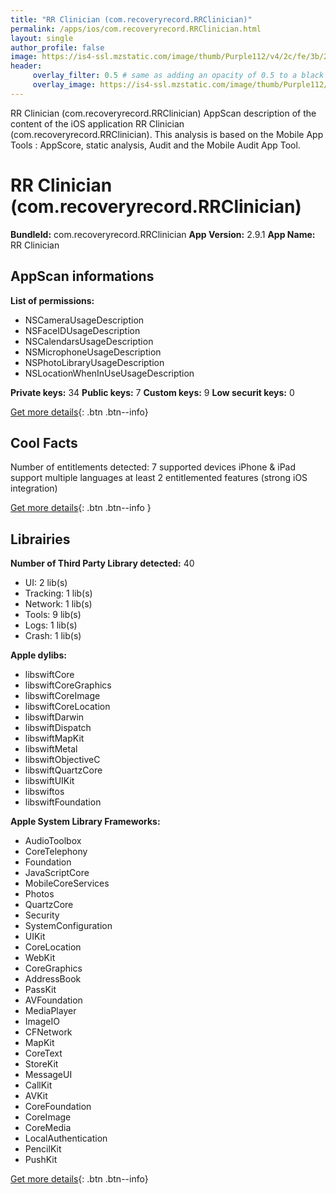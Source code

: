 ```yaml
---
title: "RR Clinician (com.recoveryrecord.RRClinician)"
permalink: /apps/ios/com.recoveryrecord.RRClinician.html
layout: single
author_profile: false
image: https://is4-ssl.mzstatic.com/image/thumb/Purple112/v4/2c/fe/3b/2cfe3b45-58fd-f69d-e4f1-aa03ae90f4c2/RRClinicianAppIcon-0-0-1x_U007emarketing-0-0-0-6-0-0-sRGB-0-0-0-GLES2_U002c0-512MB-85-220-0-0.png/512x512bb.jpg
header: 
     overlay_filter: 0.5 # same as adding an opacity of 0.5 to a black background
     overlay_image: https://is4-ssl.mzstatic.com/image/thumb/Purple112/v4/2c/fe/3b/2cfe3b45-58fd-f69d-e4f1-aa03ae90f4c2/RRClinicianAppIcon-0-0-1x_U007emarketing-0-0-0-6-0-0-sRGB-0-0-0-GLES2_U002c0-512MB-85-220-0-0.png/512x512bb.jpg
---
```

RR Clinician (com.recoveryrecord.RRClinician) AppScan description of the content of the iOS application RR Clinician (com.recoveryrecord.RRClinician). This analysis is based on the Mobile App Tools : AppScore, static analysis, Audit and the Mobile Audit App Tool.

# RR Clinician (com.recoveryrecord.RRClinician)

**BundleId:** com.recoveryrecord.RRClinician
**App Version:** 2.9.1
**App Name:** RR Clinician


## AppScan informations 

**List of permissions:** 
- NSCameraUsageDescription
- NSFaceIDUsageDescription
- NSCalendarsUsageDescription
- NSMicrophoneUsageDescription
- NSPhotoLibraryUsageDescription
- NSLocationWhenInUseUsageDescription
  
  
**Private keys:** 34
**Public keys:** 7
**Custom keys:** 9
**Low securit keys:** 0
  
[Get more details](/pricing.html){: .btn .btn--info}

## Cool Facts

Number of entitlements detected: 7
supported devices iPhone & iPad
support multiple languages
at least 2 entitlemented features (strong iOS integration)
  
[Get more details](/pricing.html){: .btn .btn--info }

## Librairies 
**Number of Third Party Library detected:** 40
- UI: 2 lib(s)
- Tracking: 1 lib(s)
- Network: 1 lib(s)
- Tools: 9 lib(s)
- Logs: 1 lib(s)
- Crash: 1 lib(s)


**Apple dylibs:**
- libswiftCore
- libswiftCoreGraphics
- libswiftCoreImage
- libswiftCoreLocation
- libswiftDarwin
- libswiftDispatch
- libswiftMapKit
- libswiftMetal
- libswiftObjectiveC
- libswiftQuartzCore
- libswiftUIKit
- libswiftos
- libswiftFoundation


**Apple System Library Frameworks:**
- AudioToolbox
- CoreTelephony
- Foundation
- JavaScriptCore
- MobileCoreServices
- Photos
- QuartzCore
- Security
- SystemConfiguration
- UIKit
- CoreLocation
- WebKit
- CoreGraphics
- AddressBook
- PassKit
- AVFoundation
- MediaPlayer
- ImageIO
- CFNetwork
- MapKit
- CoreText
- StoreKit
- MessageUI
- CallKit
- AVKit
- CoreFoundation
- CoreImage
- CoreMedia
- LocalAuthentication
- PencilKit
- PushKit


  
[Get more details](/pricing.html){: .btn .btn--info}

